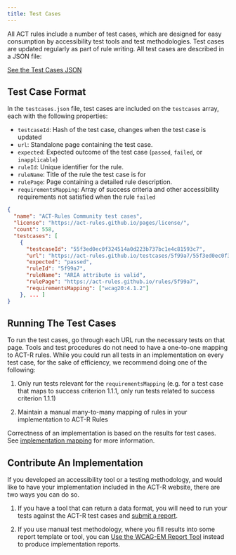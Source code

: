 ```yaml
---
title: Test Cases
---
```


All ACT rules include a number of test cases, which are designed for easy consumption by accessibility test tools and test methodologies. Test cases are updated regularly as part of rule writing. All test cases are described in a JSON file:

 <a class='btn' href='/testcases.json'>
  See the Test Cases JSON
 </a>

## Test Case Format

In the `testcases.json` file, test cases are included on the `testcases` array, each with the following properties:

- `testcaseId`: Hash of the test case, changes when the test case is updated
- `url`: Standalone page containing the test case.
- `expected`: Expected outcome of the test case (`passed`, `failed`, or `inapplicable`)
- `ruleId`: Unique identifier for the rule.
- `ruleName`: Title of the rule the test case is for
- `rulePage`: Page containing a detailed rule description.
- `requirementsMapping`: Array of success criteria and other accessibility requirements not satisfied when the rule `failed`

```json
{
  "name": "ACT-Rules Community test cases",
  "license": "https://act-rules.github.io/pages/license/",
  "count": 558,
  "testcases": [
    {
      "testcaseId": "55f3ed0ec0f324514a0d223b737bc1e4c81593c7",
      "url": "https://act-rules.github.io/testcases/5f99a7/55f3ed0ec0f324514a0d223b737bc1e4c81593c7.html",
      "expected": "passed",
      "ruleId": "5f99a7",
      "ruleName": "ARIA attribute is valid",
      "rulePage": "https://act-rules.github.io/rules/5f99a7",
      "requirementsMapping": ["wcag20:4.1.2"]
    }, ... ]
}
```

## Running The Test Cases

To run the test cases, go through each URL run the necessary tests on that page. Tools and test procedures do not need to have a one-to-one mapping to ACT-R rules. While you could run all tests in an implementation on every test case, for the sake of efficiency, we recommend doing one of the following:

1. Only run tests relevant for the `requirementsMapping` (e.g. for a test case that maps to success criterion 1.1.1, only run tests related to success criterion 1.1.1)

2. Maintain a manual many-to-many mapping of rules in your implementation to ACT-R Rules

Correctness of an implementation is based on the results for test cases. See [implementation mapping](../mapping/) for more information.

## Contribute An Implementation

If you developed an accessibility tool or a testing methodology, and would like to have your implementation included in the ACT-R website, there are two ways you can do so.

1. If you have a tool that can return a data format, you will need to run your tests against the ACT-R test cases and [submit a report](../reporting/).

2. If you use manual test methodology, where you fill results into some report template or tool, you can [Use the WCAG-EM Report Tool](../wcag-em-tool/) instead to produce implementation reports.

